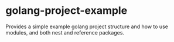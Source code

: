 # golang-project-example
Provides a simple example golang project structure and how to use modules, and both nest and reference packages.
